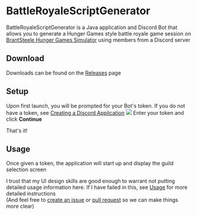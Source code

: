 # BattleRoyaleScriptGenerator

BattleRoyaleScriptGenerator is a Java application and Discord Bot that allows you to generate a Hunger Games style battle royale game session on [BrantSteele Hunger Games Simulator](http://brantsteele.net/hungergames/) using members from a Discord server

## Download

Downloads can be found on the [Releases](https://github.com/wiizerdofwiierd/BattleRoyaleScriptGenerator/releases) page  

## Setup

Upon first launch, you will be prompted for your Bot's token. If you do not have a token, see [Creating a Discord Application](https://github.com/wiizerdofwiierd/BattleRoyaleScriptGenerator/wiki/Creating-a-Discord-Application)
![](https://i.imgur.com/GtedrTT.png)
Enter your token and click **Continue** 

That's it!

## Usage

Once given a token, the application will start up and display the guild selection screen  

I trust that my UI design skills are good enough to warrant not putting detailed usage information here. If I have failed in this, see [Usage](https://github.com/wiizerdofwiierd/BattleRoyaleScriptGenerator/wiki/Usage) for more detailed instructions  
(And feel free to [create an issue](https://github.com/wiizerdofwiierd/BattleRoyaleScriptGenerator/issues/new) or [pull request](https://github.com/wiizerdofwiierd/BattleRoyaleScriptGenerator/compare) so we can make things more clear)
